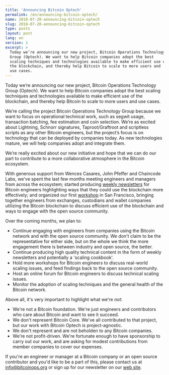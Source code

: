 ```yaml
---
title: 'Announcing Bitcoin Optech'
permalink: /en/announcing-bitcoin-optech/
name: 2018-07-20-announcing-bitcoin-optech
slug: 2018-07-20-announcing-bitcoin-optech
type: posts
layout: post
lang: en
version: 1
excerpt: >
  Today we’re announcing our new project, Bitcoin Operations Technology
  Group (Optech). We want to help Bitcoin companies adopt the best
  scaling techniques and technologies available to make efficient use of
  the blockchain, and thereby help Bitcoin to scale to more users and
  use cases.
---
```


Today we’re announcing our new project, Bitcoin Operations Technology Group
(Optech). We want to help Bitcoin companies adopt the best scaling techniques
and technologies available to make efficient use of the blockchain, and
thereby help Bitcoin to scale to more users and use cases.

We’re calling the project Bitcoin Operations Technology Group because we want
to focus on operational technical work, such as segwit usage, transaction
batching, fee estimation and coin selection. We’re as excited about Lightning,
Schnorr signatures, Taproot/Graftroot and scriptless scripts as any other
Bitcoin engineers, but the project’s focus is on technology that can be
deployed by companies today. As new technologies mature, we will help companies
adopt and integrate them.

We’re really excited about our new initiative and hope that we can do our part
to contribute to a more collaborative atmosphere in the Bitcoin ecosystem.

With generous support from Wences Casares, John Pfeffer and Chaincode Labs,
we've spent the last few months meeting engineers and managers from across the
ecosystem; started producing [weekly newsletters][newsletters] for Bitcoin
engineers highlighting ways that they could use the blockchain more
effectively; and organized our first [workshop][workshop] in San Francisco,
bringing together engineers from exchanges, custodians and wallet companies
utilizing the Bitcoin blockchain to discuss efficient use of the blockchain and
ways to engage with the open source community.

[newsletters]: /en/newsletters
[workshop]: /workshops

Over the coming months, we plan to:

- Continue engaging with engineers from companies using the Bitcoin network and
  with the open source community. We don't claim to be the
  representative for either side, but on the whole we think the more engagement
  there is between industry and open source, the better.
- Continue producing high quality technical content in the form of weekly
  newsletters and potentially a 'scaling cookbook'.
- Hold more workshops for Bitcoin engineers to discuss real-world scaling
  issues, and feed findings back to the open source community.
- Host an online forum for Bitcoin engineers to discuss technical scaling
  issues.
- Monitor the adoption of scaling techniques and the general health of the
  Bitcoin network.

Above all, it's very important to highlight what we're *not*:

- We're not a Bitcoin foundation. We're just engineers and contributors who
  care about Bitcoin and want to see it succeed.
- We don't represent Bitcoin Core. We've all contributed to that project, but
  our work with Bitcoin Optech is project-agnostic.
- We don't represent and are not beholden to any Bitcoin companies.
- We're not profit-driven. We're fortunate enough to have sponsorship to
  carry out our work, and are asking for modest contributions from member
  companies to cover our expenses.

If you're an engineer or manager at a Bitcoin company or an open source
contributor and you'd like to be a part of this, please contact us at
[info@bitcoinops.org](mailto:info@bitcoinops.org) or sign up for our newsletter
on our [web site][website].

[website]: https://bitcoinops.org
